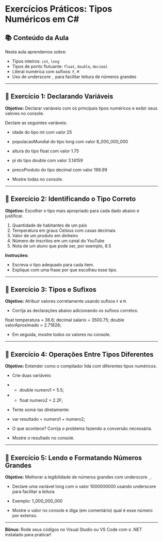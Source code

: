 # Exercícios Práticos: Tipos Numéricos em C#

## 📚 Conteúdo da Aula
Nesta aula aprendemos sobre:
- Tipos inteiros: `int`, `long`
- Tipos de ponto flutuante: `float`, `double`, `decimal`
- Literal numérica com sufixos: `F`, `M`
- Uso de underscore `_` para facilitar leitura de números grandes

---

## 🧠 Exercício 1: Declarando Variáveis

**Objetivo:** Declarar variáveis com os principais tipos numéricos e exibir seus valores no console.


Declare as seguintes variáveis:
- idade do tipo int com valor 25
- populacaoMundial do tipo long com valor 8_000_000_000
- altura do tipo float com valor 1.75
- pi do tipo double com valor 3.14159
- precoProduto do tipo decimal com valor 199.99

- Mostre todas no console.


---

## 🧠 Exercício 2: Identificando o Tipo Correto

**Objetivo:** Escolher o tipo mais apropriado para cada dado abaixo e justificar.

1. Quantidade de habitantes de um país
2. Temperatura em graus Celsius com casas decimais
3. Valor de um produto em dinheiro
4. Número de inscritos em um canal do YouTube
5. Nota de um aluno que pode ser, por exemplo, 8.5

**Instruções:**

* Escreva o tipo adequado para cada item.
* Explique com uma frase por que escolheu esse tipo.

---

## 🧠 Exercício 3: Tipos e Sufixos

**Objetivo:** Atribuir valores corretamente usando sufixos `F` e `M`.


- Corrija as declarações abaixo adicionando os sufixos corretos:

float temperatura = 36.6;
decimal salario = 3500.75;
double valorAproximado = 2.71828;

- Em seguida, mostre todos os valores no console.


---

## 🧠 Exercício 4: Operações Entre Tipos Diferentes

**Objetivo:** Entender como o compilador lida com diferentes tipos numéricos.


- Crie duas variáveis:
- - double numero1 = 5.5;
- - float numero2 = 2.2F;

- Tente somá-las diretamente:
- var resultado = numero1 + numero2;

- O que acontece? Corrija o problema fazendo a conversão necessária.
- Mostre o resultado no console.


---

## 🧠 Exercício 5: Lendo e Formatando Números Grandes

**Objetivo:** Melhorar a legibilidade de números grandes com underscore `_`.


- Declare uma variável long com o valor 1000000000 usando underscore para facilitar a leitura
- Exemplo: 1_000_000_000

- Mostre o valor no console e diga (em comentário) qual é esse número por extenso.


---

**Bônus:** Rode seus códigos no Visual Studio ou VS Code com o .NET instalado para praticar!
